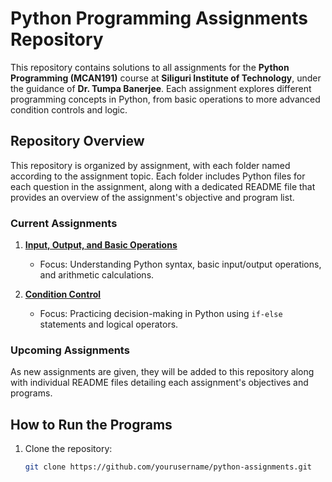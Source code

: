 
# Python Programming Assignments Repository

This repository contains solutions to all assignments for the **Python Programming (MCAN191)** course at **Siliguri Institute of Technology**, under the guidance of **Dr. Tumpa Banerjee**. Each assignment explores different programming concepts in Python, from basic operations to more advanced condition controls and logic.

## Repository Overview

This repository is organized by assignment, with each folder named according to the assignment topic. Each folder includes Python files for each question in the assignment, along with a dedicated README file that provides an overview of the assignment's objective and program list.

### Current Assignments

1. **[Input, Output, and Basic Operations](./Input_Output_and_Basic_Operations/README.md)**
   - Focus: Understanding Python syntax, basic input/output operations, and arithmetic calculations.

2. **[Condition Control](./Condition_Control/README.md)**
   - Focus: Practicing decision-making in Python using `if-else` statements and logical operators.

### Upcoming Assignments

As new assignments are given, they will be added to this repository along with individual README files detailing each assignment's objectives and programs.

## How to Run the Programs

1. Clone the repository:
   ```bash
   git clone https://github.com/yourusername/python-assignments.git
